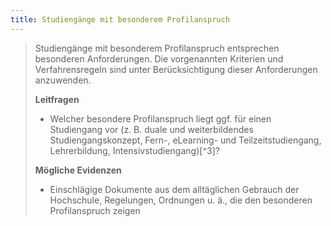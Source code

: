 ```yaml
---
title: Studiengänge mit besonderem Profilanspruch
---
```


> Studiengänge mit besonderem Profilanspruch entsprechen besonderen Anforderungen. Die vorgenannten Kriterien und Verfahrensregeln sind unter Berücksichtigung dieser Anforderungen anzuwenden.
>
> **Leitfragen**
>
>-   Welcher besondere Profilanspruch liegt ggf. für einen Studiengang vor (z. B. duale und weiterbildendes Studiengangskonzept, Fern-, eLearning- und Teilzeitstudiengang, Lehrerbildung, Intensivstudiengang)[^3]?
>
> **Mögliche Evidenzen**
>
>-   Einschlägige Dokumente aus dem alltäglichen Gebrauch der Hochschule, Regelungen, Ordnungen u. ä., die den besonderen Profilanspruch zeigen